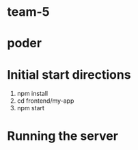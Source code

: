 # team-5

# poder

# Initial start directions
1. npm install
2. cd frontend/my-app
3. npm start

# Running the server
